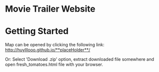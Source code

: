 Movie Trailer Website
===============================
# Getting Started
Map can be opened by clicking the following link: http://huylllooo.github.io/**placeHolder**/

Or: Select 'Download .zip' option, extract downloaded file somewhere and open fresh_tomatoes.html file with your browser.